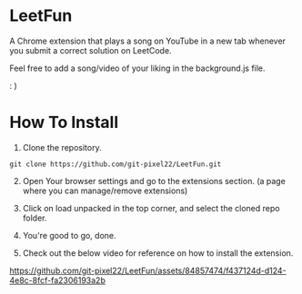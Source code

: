 # LeetFun
A Chrome extension that plays a song on YouTube in a new tab whenever you submit a correct solution on LeetCode.

Feel free to add a song/video of your liking in the background.js file.

: )


# How To Install

1. Clone the repository.
   
```
git clone https://github.com/git-pixel22/LeetFun.git
```

2. Open Your browser settings and go to the extensions section. (a page where you can manage/remove extensions)

3. Click on load unpacked in the top corner, and select the cloned repo folder.

4. You're good to go, done.

5. Check out the below video for reference on how to install the extension.



https://github.com/git-pixel22/LeetFun/assets/84857474/f437124d-d124-4e8c-8fcf-fa2306193a2b

